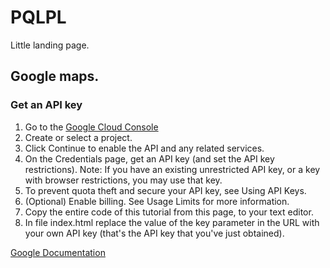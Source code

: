 # PQLPL
Little landing page.

## Google maps.

### Get an API key
1. Go to the [Google Cloud Console](https://cloud.google.com/console/google/maps-apis/overview)
2. Create or select a project.
3. Click Continue to enable the API and any related services.
4. On the Credentials page, get an API key (and set the API key restrictions). Note: If you have an existing unrestricted API key, or a key with browser restrictions, you may use that key.
5. To prevent quota theft and secure your API key, see Using API Keys.
6. (Optional) Enable billing. See Usage Limits for more information.
7. Copy the entire code of this tutorial from this page, to your text editor.
8. In file index.html replace the value of the key parameter in the URL with your own API key (that's the API key that you've just obtained).

[Google Documentation](https://developers.google.com/maps/documentation/javascript/adding-a-google-map#key)

